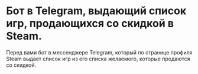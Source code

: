 # Бот в Telegram, выдающий список игр, продающихся со скидкой в Steam.
Перед вами бот в мессенджере Telegram, который по странице профиля Steam выдает список игр из его списка желаемого, которые продаются со скидкой.
